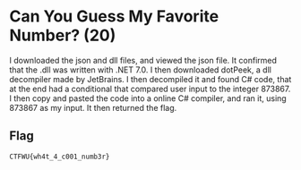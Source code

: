 # Can You Guess My Favorite Number? (20)
I downloaded the json and dll files, and viewed the json file. It confirmed that the .dll was written with .NET 7.0. I then downloaded dotPeek, a dll decompiler made by JetBrains. I then decompiled it and found C# code, that at the end had a conditional that compared user input to the integer 873867. I then copy and pasted the code into a online C# compiler, and ran it, using 873867 as my input. It then returned the flag.

## Flag
```
CTFWU{wh4t_4_c001_numb3r}
```